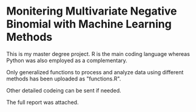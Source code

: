 # Monitering Multivariate Negative Binomial with Machine Learning Methods

This is my master degree project. R is the main coding language whereas Python was also employed as a complementary.

Only generalized functions to process and analyze data using different methods has been uploaded as "functions.R".

Other detailed codeing can be sent if needed.

The full report was attached. 
